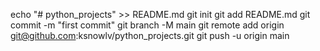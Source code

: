 
echo "# python_projects" >> README.md
git init
git add README.md
git commit -m "first commit"
git branch -M main
git remote add origin git@github.com:ksnowlv/python_projects.git
git push -u origin main
